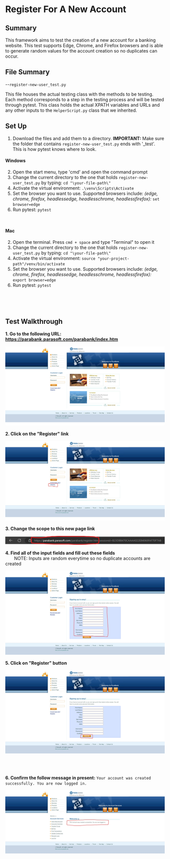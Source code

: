 # Register For A New Account

## Summary
This framework aims to test the creation of a new account for a banking website. This test supports Edge, Chrome, and Firefox browsers and is able to generate random values for the account creation so no duplicates can occur. 

## File Summary
--`register-new-user_test.py`

This file houses the actual testing class with the methods to be testing. Each method corresponds to a step in the testing process and will be tested through pytest. This class holds the actual XPATH variables and URLs and any other inputs to the `HelperScript.py` class that we inherited. 


## Set Up
1. Download the files and add them to a directory. **IMPORTANT:** Make sure the folder that contains `register-new-user_test.py` ends with '_test'. This is how pytest knows where to look. 

#### Windows
2. Open the start menu, type 'cmd' and open the command prompt
3. Change the current directory to the one that holds `register-new-user_test.py` by typing: `cd "\your-file-path\"`
4. Activate the virtual environment: `.\venv\Scripts\Activate`
5. Set the browser you want to use. Supported browsers include: *(edge, chrome, firefox, headlessedge, headlesschrome, headlessfirefox):* `set browser=edge`
6. Run pytest: `pytest`
<br>


#### Mac
2. Open the terminal. Press `cmd + space` and type "Terminal" to open it
3. Change the current directory to the one that holds `register-new-user_test.py` by typing: `cd "\your-file-path\"`
4. Activate the virtual environment: `source "your-project-path"/venv/bin/activate`
5. Set the browser you want to use. Supported browsers include: *(edge, chrome, firefox, headlessedge, headlesschrome, headlessfirefox):* `export browser=edge`
6. Run pytest: `pytest`
<br>
<br>
<br>

## Test Walkthrough

**1. Go to the following URL: https://parabank.parasoft.com/parabank/index.htm**

![Home-Page](/test/RegisterNewUser_test/images/home_screen.jpeg)

**2. Click on the "Register" link**

![Register-Link](/test/RegisterNewUser_test/images/register-link.jpeg)

**3. Change the scope to this new page link**

![New-URL](/test/RegisterNewUser_test/images/new_url.jpeg)

**4. Find all of the input fields and fill out these fields** <br>
&emsp;&emsp;NOTE: Inputs are random everytime so no duplicate accounts are created

![Input-Fields](/test/RegisterNewUser_test/images/input_fields.jpeg)

**5. Click on "Register" button**

![Register-Button](/test/RegisterNewUser_test/images/register-button.jpeg)

<br>
<br>

**6. Confirm the follow message in present:** `Your account was created successfully. You are now logged in.`

![Error-Message](/test/RegisterNewUser_test/images/error-message.jpeg)





